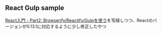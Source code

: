 ## React Gulp sample

[React入門 - Part2: Browserify/Reactify/Gulpを使う](http://qiita.com/masato/items/35b0900e3a7282b33bf8)を写経しつつ、Reactのバージョンが0.13.1に対応するように少し修正したやつ
